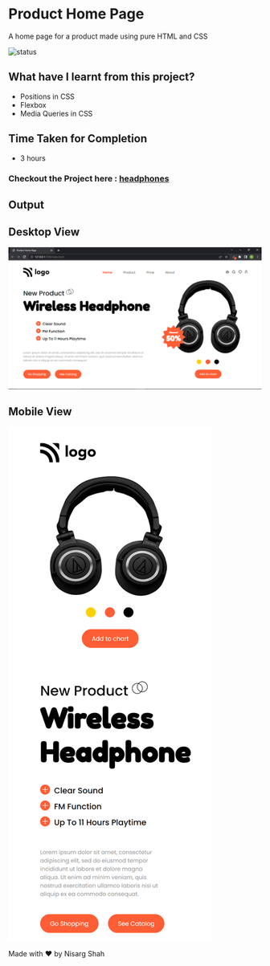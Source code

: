 # Product Home Page
A home page for a product made using pure HTML and CSS

![status](https://img.shields.io/badge/status-ongoing-green)

## What have I learnt from this project?
- Positions in CSS
- Flexbox
- Media Queries in CSS

## Time Taken for Completion
- 3 hours

### Checkout the Project here : [headphones](https://wheadphones.netlify.app/)

## Output

## Desktop View
![output](output.png)

## Mobile View
![mobile](mobile.png)

Made with ❤️ by Nisarg Shah


